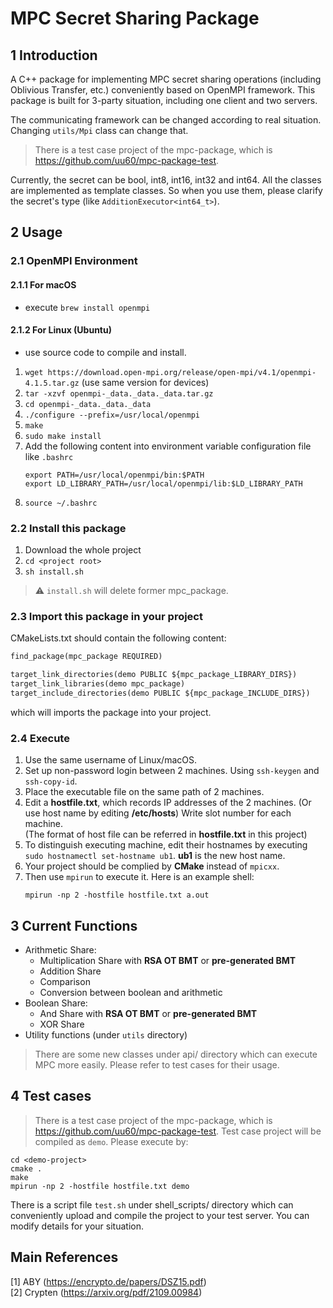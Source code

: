 # MPC Secret Sharing Package
## 1 Introduction
A C++ package for implementing MPC secret sharing operations (including Oblivious Transfer, etc.) conveniently based on OpenMPI framework. This package is built for 3-party situation, including one client and two servers.

The communicating framework can be changed according to real situation. Changing `utils/Mpi` class can change that.

> There is a test case project of the mpc-package, which is https://github.com/uu60/mpc-package-test.

Currently, the secret can be bool, int8, int16, int32 and int64. All the classes are implemented as template classes. So when you use them, please clarify the secret's type (like `AdditionExecutor<int64_t>`).
## 2 Usage
### 2.1 OpenMPI Environment
#### 2.1.1 For macOS
- execute
`brew install openmpi`
#### 2.1.2 For Linux (Ubuntu)
- use source code to compile and install.
1. `wget https://download.open-mpi.org/release/open-mpi/v4.1/openmpi-4.1.5.tar.gz` (use same version for devices)
2. `tar -xzvf openmpi-_data._data._data.tar.gz`
3. `cd openmpi-_data._data._data`
4. `./configure --prefix=/usr/local/openmpi`
5. `make`
6. `sudo make install`
7. Add the following content into environment variable configuration file like `.bashrc`
    ```shell
    export PATH=/usr/local/openmpi/bin:$PATH
    export LD_LIBRARY_PATH=/usr/local/openmpi/lib:$LD_LIBRARY_PATH
    ```
8. `source ~/.bashrc`

### 2.2 Install this package
1. Download the whole project
2. `cd <project root>`
3. `sh install.sh`
> ⚠️ `install.sh` will delete former mpc_package.
### 2.3 Import this package in your project
CMakeLists.txt should contain the following content:
```txt
find_package(mpc_package REQUIRED)

target_link_directories(demo PUBLIC ${mpc_package_LIBRARY_DIRS})
target_link_libraries(demo mpc_package)
target_include_directories(demo PUBLIC ${mpc_package_INCLUDE_DIRS})
```
which will imports the package into your project.
### 2.4 Execute
1. Use the same username of Linux/macOS.
2. Set up non-password login between 2 machines. Using `ssh-keygen` and `ssh-copy-id`.
3. Place the executable file on the same path of 2 machines.
4. Edit a **hostfile.txt**, which records IP addresses of the 2 machines. (Or use host name by editing **/etc/hosts**) Write slot number for each machine.
   <br>(The format of host file can be referred in **hostfile.txt** in this project)
5. To distinguish executing machine, edit their hostnames by executing `sudo hostnamectl set-hostname ub1`. **ub1** is the new host name.
6. Your project should be complied by **CMake** instead of `mpicxx`. 
7. Then use `mpirun` to execute it. Here is an example shell:
    ```shell
    mpirun -np 2 -hostfile hostfile.txt a.out
    ```
## 3 Current Functions
- Arithmetic Share:
   - Multiplication Share with **RSA OT BMT** or **pre-generated BMT**
   - Addition Share 
   - Comparison
   - Conversion between boolean and arithmetic
- Boolean Share:
  - And Share with **RSA OT BMT** or **pre-generated BMT**
  - XOR Share
- Utility functions (under `utils` directory)
> There are some new classes under api/ directory which can execute MPC more easily. Please refer to test cases for their usage.
## 4 Test cases
> There is a test case project of the mpc-package, which is https://github.com/uu60/mpc-package-test.
Test case project will be compiled as `demo`. Please execute by:
```shell
cd <demo-project>
cmake .
make
mpirun -np 2 -hostfile hostfile.txt demo
```
There is a script file `test.sh` under shell_scripts/ directory which can conveniently upload and compile the project to your test server. You can modify details for your situation.
## Main References
[1] ABY (https://encrypto.de/papers/DSZ15.pdf) \
[2] Crypten (https://arxiv.org/pdf/2109.00984)
  


